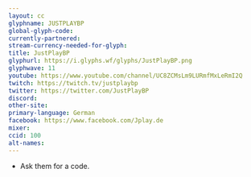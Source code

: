 ```yaml
---
layout: cc
glyphname: JUSTPLAYBP
global-glyph-code: 
currently-partnered: 
stream-currency-needed-for-glyph: 
title: JustPlayBP
glyphurl: https://i.glyphs.wf/glyphs/JustPlayBP.png
glyphwave: 11
youtube: https://www.youtube.com/channel/UC8ZCMsLm9LURmfMxLeRmI2Q
twitch: https://twitch.tv/justplaybp
twitter: https://twitter.com/JustPlayBP
discord: 
other-site: 
primary-language: German
facebook: https://www.facebook.com/Jplay.de
mixer: 
ccid: 100
alt-names: 
---
```

* Ask them for a code.
